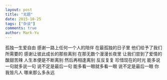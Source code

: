 ```yaml
---
layout: post
title: "无题"
date: 2015-10-25
tags: ["杂谈"]
comments: true
author: Mark-Yu
---
```


孤独一生爱自由
感谢一路上任何一个人的陪伴
在最孤独的日子里
他们给予了我们所需要的
感谢让彼此成长的那些离别
在那无数个漫漫长夜里
让我们尝到了爱情的酸甜苦辣
人生本便是不断离别
然后再相逢离别
反反复复
珍惜现在的时光
能多说一句就多说一句
说不定是最后一句
能多看一眼就多看一眼
说不定是最后一眼
你我皆凡人
哪来那么多永远